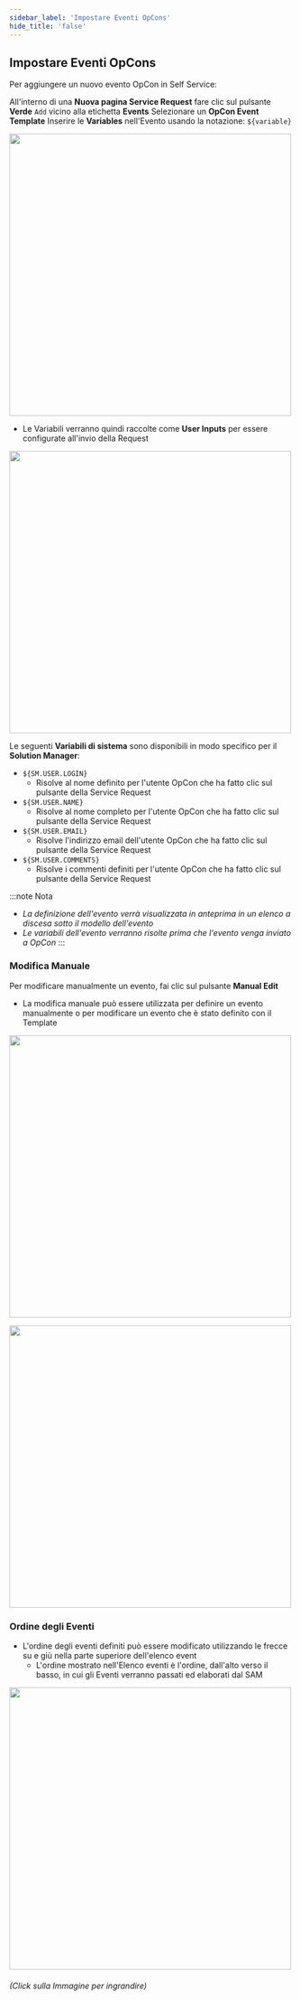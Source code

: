 ```yaml
---
sidebar_label: 'Impostare Eventi OpCons'
hide_title: 'false'
---
```


## Impostare Eventi OpCons

Per aggiungere un nuovo evento OpCon in Self Service:

All'interno di una **Nuova pagina Service Request** fare clic sul pulsante **Verde** ```Add``` vicino alla etichetta **Events**
Selezionare un **OpCon Event Template**
Inserire le **Variables** nell'Evento usando la notazione: ```${variable}```

<a href="imgbasic/SelfServiceEditEvent.png" target="_blank"><img src="imgbasic/SelfServiceEditEvent.png" width="500"></img></a>

* Le Variabili verranno quindi raccolte come **User Inputs** per essere configurate all'invio della Request

<a href="imgbasic/SelfServiceVariableUserInputs.png" target="_blank"><img src="imgbasic/SelfServiceVariableUserInputs.png" width="500"></img></a>

Le seguenti **Variabili di sistema** sono disponibili in modo specifico per il **Solution Manager**:

* ```${SM.USER.LOGIN}```
    * Risolve al nome definito per l'utente OpCon che ha fatto clic sul pulsante della Service Request
* ```${SM.USER.NAME}```
    * Risolve al nome completo per l'utente OpCon che ha fatto clic sul pulsante della Service Request
* ```${SM.USER.EMAIL}```
    * Risolve l'indirizzo email dell'utente OpCon che ha fatto clic sul pulsante della Service Request
* ```${SM.USER.COMMENTS}```
    * Risolve i commenti definiti per l'utente OpCon che ha fatto clic sul pulsante della Service Request

:::note Nota
* _La definizione dell'evento verrà visualizzata in anteprima in un elenco a discesa sotto il modello dell'evento_
* _Le variabili dell'evento verranno risolte prima che l'evento venga inviato a OpCon_
:::

### Modifica Manuale

Per modificare manualmente un evento, fai clic sul pulsante **Manual Edit**

* La modifica manuale può essere utilizzata per definire un evento manualmente o per modificare un evento che è stato definito con il Template

<a href="imgbasic/SelfServiceEventManualEditButton.png" target="_blank"><img src="imgbasic/SelfServiceEventManualEditButton.png" width="500"></img></a>

<a href="imgbasic/SelfServiceEventManualEditScreen.png" target="_blank"><img src="imgbasic/SelfServiceEventManualEditScreen.png" width="500"></img></a>

### Ordine degli Eventi

* L'ordine degli eventi definiti può essere modificato utilizzando le frecce su e giù nella parte superiore dell'elenco event
    * L'ordine mostrato nell'Elenco eventi è l'ordine, dall'alto verso il basso, in cui gli Eventi verranno passati ed elaborati dal SAM

<a href="imgbasic/SelfServiceEventOrder.png" target="_blank"><img src="imgbasic/SelfServiceEventOrder.png" width="500"></img></a>

###### (Click sulla Immagine per ingrandire)